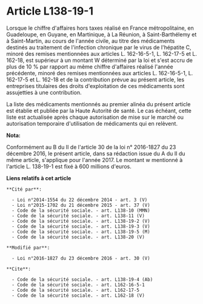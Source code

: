 # Article L138-19-1

Lorsque le chiffre d'affaires hors taxes réalisé en France métropolitaine, en Guadeloupe, en Guyane, en Martinique, à La
Réunion, à Saint-Barthélemy et à Saint-Martin, au cours de l'année civile, au titre des médicaments destinés au traitement de
l'infection chronique par le virus de l'hépatite C, minoré des remises mentionnées aux articles L. 162-16-5-1, L. 162-17-5 et
L. 162-18, est supérieur à un montant W déterminé par la loi et s'est accru de plus de 10 % par rapport au même chiffre
d'affaires réalisé l'année précédente, minoré des remises mentionnées aux articles L. 162-16-5-1, L. 162-17-5 et L. 162-18 et
de la contribution prévue au présent article, les entreprises titulaires des droits d'exploitation de ces médicaments sont
assujetties à une contribution. 

La liste des médicaments mentionnés au premier alinéa du présent article est établie et publiée par la Haute Autorité de
santé. Le cas échéant, cette liste est actualisée après chaque autorisation de mise sur le marché ou autorisation temporaire
d'utilisation de médicaments qui en relèvent.

**Nota:**

Conformément au B du II de l'article 30 de la loi n° 2016-1827 du 23 décembre 2016, le présent article, dans sa rédaction
issue du A du II du même article, s'applique pour l'année 2017. Le montant w mentionné à l'article L. 138-19-1 est fixé à 600
millions d'euros.

**Liens relatifs à cet article**

	**Cité par**:

	  - Loi n°2014-1554 du 22 décembre 2014 - art. 3 (V)
	  - Loi n°2015-1702 du 21 décembre 2015 - art. 37 (V)
	  - Code de la sécurité sociale. - art. L138-10 (MMN)
	  - Code de la sécurité sociale. - art. L138-11 (V)
	  - Code de la sécurité sociale. - art. L138-19-2 (V)
	  - Code de la sécurité sociale. - art. L138-19-3 (V)
	  - Code de la sécurité sociale. - art. L138-19-5 (M)
	  - Code de la sécurité sociale. - art. L138-20 (V)

	**Modifié par**:

	  - Loi n°2016-1827 du 23 décembre 2016 - art. 30 (V)

	**Cite**:

	  - Code de la sécurité sociale. - art. L138-19-4 (Ab)
	  - Code de la sécurité sociale. - art. L162-16-5-1
	  - Code de la sécurité sociale. - art. L162-17-5
	  - Code de la sécurité sociale. - art. L162-18 (V)
